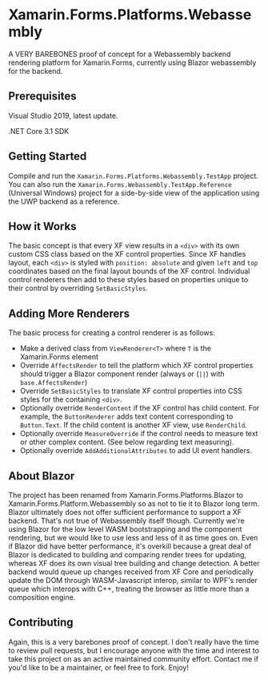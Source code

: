 # Xamarin.Forms.Platforms.Webassembly
A VERY BAREBONES proof of concept for a Webassembly backend rendering platform for Xamarin.Forms, currently using Blazor webassembly for the backend.

## Prerequisites
Visual Studio 2019, latest update.

.NET Core 3.1 SDK

## Getting Started
Compile and run the `Xamarin.Forms.Platforms.Webassembly.TestApp` project. You can also run the `Xamarin.Forms.Webassembly.TestApp.Reference` (Universal Windows) project for a side-by-side view of the application using the UWP backend as a reference.

## How it Works
The basic concept is that every XF view results in a `<div>` with its own custom CSS class based on the XF control properties. Since XF handles layout, each `<div>` is styled with `position: absolute` and given `left` and `top` coordinates based on the final layout bounds of the XF control. Individual control renderers then add to these styles based on properties unique to their control by overriding `SetBasicStyles`.

## Adding More Renderers
The basic process for creating a control renderer is as follows:
- Make a derived class from `ViewRenderer<T>` where `T` is the Xamarin.Forms element
- Override `AffectsRender` to tell the platform which XF control properties should trigger a Blazor component render (always or (`||`) with `base.AffectsRender`)
- Override `SetBasicStyles` to translate XF control properties into CSS styles for the containing `<div>`.
- Optionally override `RenderContent` if the XF control has child content. For example, the `ButtonRenderer` adds text content corresponding to `Button.Text`. If the child content is another XF view, use `RenderChild`.
- Optionally override `MeasureOverride` if the control needs to measure text or other complex content. (See below regarding text measuring).
- Optionally override `AddAdditionalAttributes` to add UI event handlers.

## About Blazor
The project has been renamed from Xamarin.Forms.Platforms.Blazor to Xamarin.Forms.Platform.Webassembly so as not to tie it to Blazor long term. Blazor ultimately does not offer sufficient performance to support a XF backend. That's not true of Webassembly itself though. 
Currently we're using Blazor for the low level WASM bootstrapping and the component rendering, but we would like to use less and less of it as time goes on. Even if Blazor did have better performance, it's overkill because a great deal of Blazor is dedicated to building and comparing render trees for updating, whereas XF does its own visual tree building and change detection. A better backend would queue up changes received from XF Core and periodically update the DOM through WASM-Javascript interop, similar to WPF's render queue which interops with C++, treating the browser as little more than a composition engine.

## Contributing
Again, this is a very barebones proof of concept. I don't really have the time to review pull requests, but I encourage anyone with the time and interest to take this project on as an active maintained community effort. Contact me if you'd like to be a maintainer, or feel free to fork. Enjoy!
